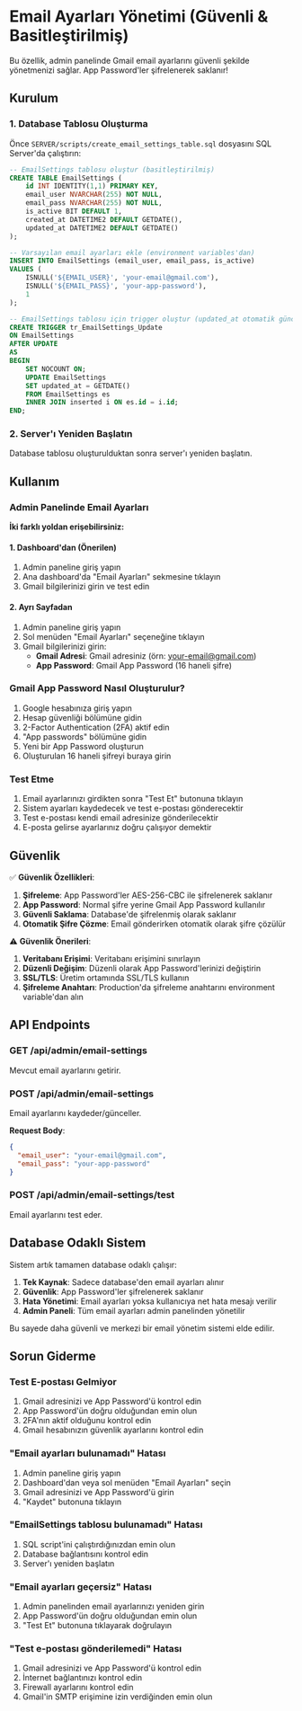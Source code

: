 # Email Ayarları Yönetimi (Güvenli & Basitleştirilmiş)

Bu özellik, admin panelinde Gmail email ayarlarını güvenli şekilde yönetmenizi sağlar. App Password'ler şifrelenerek saklanır!

## Kurulum

### 1. Database Tablosu Oluşturma

Önce `SERVER/scripts/create_email_settings_table.sql` dosyasını SQL Server'da çalıştırın:

```sql
-- EmailSettings tablosu oluştur (basitleştirilmiş)
CREATE TABLE EmailSettings (
    id INT IDENTITY(1,1) PRIMARY KEY,
    email_user NVARCHAR(255) NOT NULL,
    email_pass NVARCHAR(255) NOT NULL,
    is_active BIT DEFAULT 1,
    created_at DATETIME2 DEFAULT GETDATE(),
    updated_at DATETIME2 DEFAULT GETDATE()
);

-- Varsayılan email ayarları ekle (environment variables'dan)
INSERT INTO EmailSettings (email_user, email_pass, is_active)
VALUES (
    ISNULL('${EMAIL_USER}', 'your-email@gmail.com'),
    ISNULL('${EMAIL_PASS}', 'your-app-password'),
    1
);

-- EmailSettings tablosu için trigger oluştur (updated_at otomatik güncelleme için)
CREATE TRIGGER tr_EmailSettings_Update
ON EmailSettings
AFTER UPDATE
AS
BEGIN
    SET NOCOUNT ON;
    UPDATE EmailSettings 
    SET updated_at = GETDATE()
    FROM EmailSettings es
    INNER JOIN inserted i ON es.id = i.id;
END;
```

### 2. Server'ı Yeniden Başlatın

Database tablosu oluşturulduktan sonra server'ı yeniden başlatın.

## Kullanım

### Admin Panelinde Email Ayarları

**İki farklı yoldan erişebilirsiniz:**

#### 1. Dashboard'dan (Önerilen)
1. Admin paneline giriş yapın
2. Ana dashboard'da "Email Ayarları" sekmesine tıklayın
3. Gmail bilgilerinizi girin ve test edin

#### 2. Ayrı Sayfadan
1. Admin paneline giriş yapın
2. Sol menüden "Email Ayarları" seçeneğine tıklayın
3. Gmail bilgilerinizi girin:
   - **Gmail Adresi**: Gmail adresiniz (örn: your-email@gmail.com)
   - **App Password**: Gmail App Password (16 haneli şifre)

### Gmail App Password Nasıl Oluşturulur?

1. Google hesabınıza giriş yapın
2. Hesap güvenliği bölümüne gidin
3. 2-Factor Authentication (2FA) aktif edin
4. "App passwords" bölümüne gidin
5. Yeni bir App Password oluşturun
6. Oluşturulan 16 haneli şifreyi buraya girin

### Test Etme

1. Email ayarlarınızı girdikten sonra "Test Et" butonuna tıklayın
2. Sistem ayarları kaydedecek ve test e-postası gönderecektir
3. Test e-postası kendi email adresinize gönderilecektir
4. E-posta gelirse ayarlarınız doğru çalışıyor demektir

## Güvenlik

✅ **Güvenlik Özellikleri**:

1. **Şifreleme**: App Password'ler AES-256-CBC ile şifrelenerek saklanır
2. **App Password**: Normal şifre yerine Gmail App Password kullanılır
3. **Güvenli Saklama**: Database'de şifrelenmiş olarak saklanır
4. **Otomatik Şifre Çözme**: Email gönderirken otomatik olarak şifre çözülür

⚠️ **Güvenlik Önerileri**:

1. **Veritabanı Erişimi**: Veritabanı erişimini sınırlayın
2. **Düzenli Değişim**: Düzenli olarak App Password'lerinizi değiştirin
3. **SSL/TLS**: Üretim ortamında SSL/TLS kullanın
4. **Şifreleme Anahtarı**: Production'da şifreleme anahtarını environment variable'dan alın

## API Endpoints

### GET /api/admin/email-settings
Mevcut email ayarlarını getirir.

### POST /api/admin/email-settings
Email ayarlarını kaydeder/günceller.

**Request Body**:
```json
{
  "email_user": "your-email@gmail.com",
  "email_pass": "your-app-password"
}
```

### POST /api/admin/email-settings/test
Email ayarlarını test eder.

## Database Odaklı Sistem

Sistem artık tamamen database odaklı çalışır:

1. **Tek Kaynak**: Sadece database'den email ayarları alınır
2. **Güvenlik**: App Password'ler şifrelenerek saklanır
3. **Hata Yönetimi**: Email ayarları yoksa kullanıcıya net hata mesajı verilir
4. **Admin Paneli**: Tüm email ayarları admin panelinden yönetilir

Bu sayede daha güvenli ve merkezi bir email yönetim sistemi elde edilir.

## Sorun Giderme

### Test E-postası Gelmiyor
1. Gmail adresinizi ve App Password'ü kontrol edin
2. App Password'ün doğru olduğundan emin olun
3. 2FA'nın aktif olduğunu kontrol edin
4. Gmail hesabınızın güvenlik ayarlarını kontrol edin

### "Email ayarları bulunamadı" Hatası
1. Admin paneline giriş yapın
2. Dashboard'dan veya sol menüden "Email Ayarları" seçin
3. Gmail adresinizi ve App Password'ü girin
4. "Kaydet" butonuna tıklayın

### "EmailSettings tablosu bulunamadı" Hatası
1. SQL script'ini çalıştırdığınızdan emin olun
2. Database bağlantısını kontrol edin
3. Server'ı yeniden başlatın

### "Email ayarları geçersiz" Hatası
1. Admin panelinden email ayarlarınızı yeniden girin
2. App Password'ün doğru olduğundan emin olun
3. "Test Et" butonuna tıklayarak doğrulayın

### "Test e-postası gönderilemedi" Hatası
1. Gmail adresinizi ve App Password'ü kontrol edin
2. İnternet bağlantınızı kontrol edin
3. Firewall ayarlarını kontrol edin
4. Gmail'in SMTP erişimine izin verdiğinden emin olun
